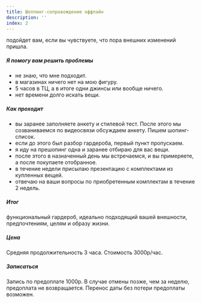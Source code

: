 ```yaml
---
title: Шоппинг-сопровождение оффлайн
description: ''
index: 2
---
```

подойдет вам, если вы чувствуете, что пора внешних изменений пришла.
##### Я помогу вам решить проблемы
- не знаю, что мне подходит.
- в магазинах ничего нет на мою фигуру.
- 5 часов в ТЦ, а в итоге одни джинсы или вообще ничего.
- нет времени долго искать вещи.
##### Как проходит
- вы заранее заполняете анкету и стилевой тест. После этого мы созваниваемся по видеосвязи  обсуждаем анкету. Пишем шопинг-список. 
- если до этого был разбор гардероба, первый пункт пропускаем.
- я иду на прешопинг одна и заранее отбираю для вас вещи.
- после этого в назначенный день мы встречаемся, и вы примеряете, а после покупаете отобранное.
- в течение недели присылаю презентацию с комплектами из купленных вещей.
- отвечаю на ваши вопросы по приобретенным комплектам в течение 2 недель.
##### Итог
функциональный гардероб, идеально подходящий вашей внешности, предпочтениям, целям и образу жизни.
##### Цена
Средняя продолжительность 3 часа. Стоимость 3000р/час.
##### Записаться
Запись по предоплате 1000р. В случае отмены позже, чем за неделю, предоплата не возвращается. Перенос даты без потери предоплаты возможен.